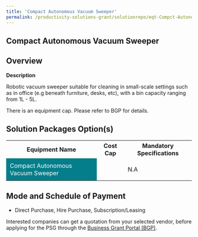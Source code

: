 ```yaml
---
title: 'Compact Autonomous Vacuum Sweeper'
permalink: /productivity-solutions-grant/solutionrepo/eqt-Compct-Autonomous-Vcuum-Swpr-Envronmntl-Srvcs
---
```


## Compact Autonomous Vacuum Sweeper

## Overview

**Description**

Robotic vacuum sweeper suitable for cleaning in small-scale settings such as in office (e.g beneath furniture, desks, etc), with a bin capacity ranging from 1L - 5L.

There is an equipment cap. Please refer to BGP for details.

## Solution Packages Option(s)

<table>
<tr>
<th><b>Equipment Name</b></th>
<th><b>Cost Cap</b></th>
<th><b>Mandatory Specifications</b></th>
</tr>
<tr>
<td style='padding: 10px; background-color: #037E8A; color: #FFFFFF;'>Compact Autonomous Vacuum Sweeper</td>
<td style='padding: 10px;'></td>
<td style='padding: 10px;'>N.A</td>
</tr>
</table>

## Mode and Schedule of Payment

 - Direct Purchase, Hire Purchase, Subscription/Leasing

Interested companies can get a quotation from your selected vendor, before applying for the PSG through the <a href='https://www.businessgrants.gov.sg/' target='_blank' rel='noopener'>Business Grant Portal (BGP)</a>.

<script src="/jquery/resize-tables.js"></script>
